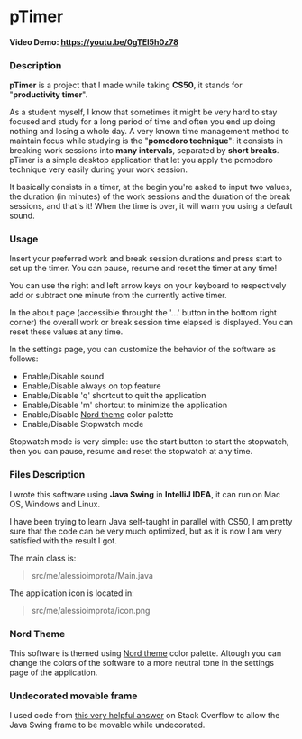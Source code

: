 # pTimer

#### Video Demo:  <https://youtu.be/0gTEl5h0z78>

### Description

**pTimer** is a project that I made while taking **CS50**, it stands for "**productivity timer**".

As a student myself, I know that sometimes it might be very hard to stay focused and study for a long period of time and often you end up doing nothing and losing a whole day. A very known time management method to maintain focus while studying is the "**pomodoro technique**": it consists in breaking work sessions into **many intervals**, separated by **short breaks**. pTimer is a simple desktop application that let you apply the pomodoro technique very easily during your work session.

It basically consists in a timer, at the begin you're asked to input two values, the duration (in minutes) of the work sessions and the duration of the break sessions, and that's it! When the time is over, it will warn you using a default sound.

### Usage
Insert your preferred work and break session durations and press start to set up the timer. You can pause, resume and reset the timer at any time!

You can use the right and left arrow keys on your keyboard to respectively add or subtract one minute from the currently active timer.

In the about page (accessible throught the '...' button in the bottom right corner) the overall work or break session time elapsed is displayed. You can reset these values at any time.

In the settings page, you can customize the behavior of the software as follows:
- Enable/Disable sound
- Enable/Disable always on top feature
- Enable/Disable 'q' shortcut to quit the application
- Enable/Disable 'm' shortcut to minimize the application
- Enable/Disable [Nord theme](https://www.nordtheme.com/) color palette
- Enable/Disable Stopwatch mode

Stopwatch mode is very simple: use the start button to start the stopwatch, then you can pause, resume and reset the stopwatch at any time.

### Files Description
I wrote this software using **Java Swing** in **IntelliJ IDEA**, it can run on Mac OS, Windows and Linux.

I have been trying to learn Java self-taught in parallel with CS50, I am pretty sure that the code can be very much optimized, but as it is now I am very satisfied with the result I got.

The main class is:
> src/me/alessioimprota/Main.java

The application icon is located in:
> src/me/alessioimprota/icon.png

### Nord Theme
This software is themed using [Nord theme](https://www.nordtheme.com/) color palette. Altough you can change the colors of the software to a more neutral tone in the settings page of the application.

### Undecorated movable frame
I used code from [this very helpful answer](https://stackoverflow.com/questions/16046824/making-a-java-swing-frame-movable-and-setundecorated) on Stack Overflow to allow the Java Swing frame to be movable while undecorated.